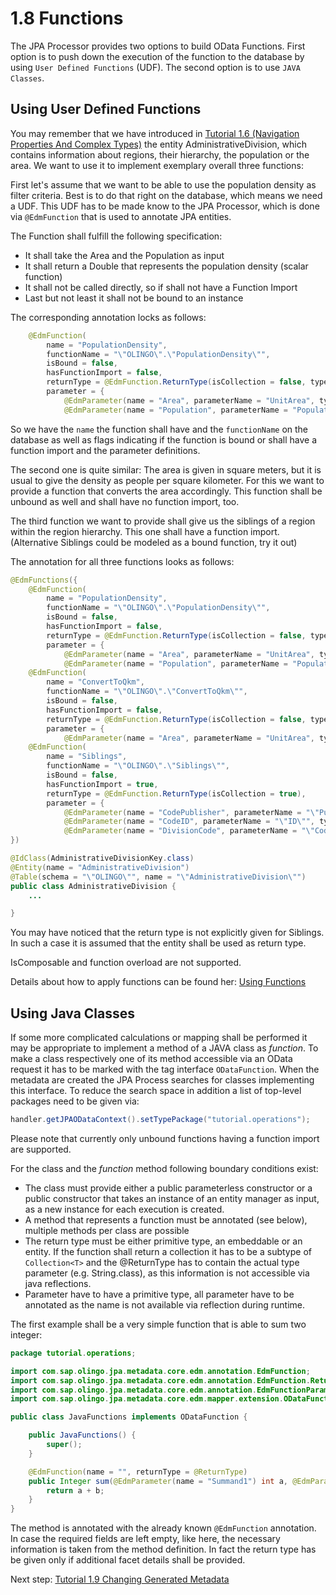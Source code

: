 # 1.8 Functions

The JPA Processor provides two options to build OData Functions. First option is to push down the execution of the function to the database by using `User Defined Functions` (UDF). The second option is to use `JAVA Classes`.

## Using User Defined Functions

You may remember that we have introduced in [Tutorial 1.6 (Navigation Properties And Complex Types)](1-6-NavigationAndComplexTypes.md) the entity AdministrativeDivision, which contains information about regions, their hierarchy, the population or the area. We want to use it to implement exemplary overall three functions:

First let's assume that we want to be able to use the population density as filter criteria. Best is to do that right on the database, which means we need a UDF. This UDF has to be made know to the JPA Processor, which is done via `@EdmFunction` that is used to annotate JPA entities.

The Function shall fulfill the following specification:
* It shall take the Area and the Population as input
* It shall return a Double that represents the population density (scalar function)
* It shall not be called directly, so if shall not have a Function Import
* Last but not least it shall not be bound to an instance

The corresponding annotation locks as follows:
```JAVA
    @EdmFunction(
        name = "PopulationDensity",
        functionName = "\"OLINGO\".\"PopulationDensity\"",
        isBound = false,
        hasFunctionImport = false,
        returnType = @EdmFunction.ReturnType(isCollection = false, type = Double.class),
        parameter = {
            @EdmParameter(name = "Area", parameterName = "UnitArea", type = Integer.class),
            @EdmParameter(name = "Population", parameterName = "Population", type = Long.class) })
```
So we have the `name` the function shall have and the `functionName` on the database as well as flags indicating if the function is bound or shall have a function import and the parameter definitions.

The second one is quite similar: The area is given in square meters, but it is usual to give the density as people per square kilometer. For this we want to provide a function that converts the area accordingly. This function shall be unbound as well and shall have no function import, too.

The third function we want to provide shall give us the siblings of a region within the region hierarchy. This one shall have a function import.<br>
(Alternative Siblings could be modeled as a bound function, try it out)

The annotation for all three functions looks as follows:
```JAVA
@EdmFunctions({
    @EdmFunction(
        name = "PopulationDensity",
        functionName = "\"OLINGO\".\"PopulationDensity\"",
        isBound = false,
        hasFunctionImport = false,
        returnType = @EdmFunction.ReturnType(isCollection = false, type = Double.class),
        parameter = {
            @EdmParameter(name = "Area", parameterName = "UnitArea", type = Integer.class),
            @EdmParameter(name = "Population", parameterName = "Population", type = Long.class) }),
    @EdmFunction(
        name = "ConvertToQkm",
        functionName = "\"OLINGO\".\"ConvertToQkm\"",
        isBound = false,
        hasFunctionImport = false,
        returnType = @EdmFunction.ReturnType(isCollection = false, type = Integer.class),
        parameter = {
            @EdmParameter(name = "Area", parameterName = "UnitArea", type = Integer.class) }),
    @EdmFunction(
        name = "Siblings",
        functionName = "\"OLINGO\".\"Siblings\"",
        isBound = false,
        hasFunctionImport = true,
        returnType = @EdmFunction.ReturnType(isCollection = true),
        parameter = {
            @EdmParameter(name = "CodePublisher", parameterName = "\"Publisher\"", type = String.class, maxLength = 10),
            @EdmParameter(name = "CodeID", parameterName = "\"ID\"", type = String.class, maxLength = 10),
            @EdmParameter(name = "DivisionCode", parameterName = "\"Code\"", type = String.class, maxLength = 10) })
})

@IdClass(AdministrativeDivisionKey.class)
@Entity(name = "AdministrativeDivision")
@Table(schema = "\"OLINGO\"", name = "\"AdministrativeDivision\"")
public class AdministrativeDivision {
	...

}
```
You may have noticed that the return type is not explicitly given for Siblings. In such a case it is assumed that the entity shall be used as return type.

IsComposable and function overload are not supported.

Details about how to apply functions can be found her: [Using Functions](../RetrieveData/2-3-UsingFunctions.md)

## Using Java Classes
If some more complicated calculations or mapping shall be performed it may be appropriate to implement a method of a JAVA class as _function_. To make a class respectively one of its method accessible via an OData request it has to be marked with the tag interface `ODataFunction`. When the metadata are created the JPA Process searches for classes implementing this interface. To reduce the search space in addition a list of top-level packages need to be given via:

```JAVA
handler.getJPAODataContext().setTypePackage("tutorial.operations");
```
Please note that currently only unbound functions having a function import are supported.

For the class and the _function_ method following boundary conditions exist:
- The class must provide either a public parameterless constructor or a public constructor that takes an instance of an entity manager as input, as a new instance for each execution is created.
- A method that represents a function must be annotated (see below), multiple methods per class are possible
- The return type must be either primitive type, an embeddable or an entity.  If the function shall return a collection it has to be a subtype of `Collection<T>` and the @ReturnType has to contain the actual type parameter (e.g. String.class), as this information is not accessible via java reflections.
- Parameter have to have a primitive type, all parameter have to be annotated as the name is not available via reflection during runtime.

The first example shall be a very simple function that is able to sum two integer:

```JAVA
package tutorial.operations;

import com.sap.olingo.jpa.metadata.core.edm.annotation.EdmFunction;
import com.sap.olingo.jpa.metadata.core.edm.annotation.EdmFunction.ReturnType;
import com.sap.olingo.jpa.metadata.core.edm.annotation.EdmFunctionParameter;
import com.sap.olingo.jpa.metadata.core.edm.mapper.extension.ODataFunction;

public class JavaFunctions implements ODataFunction {

	public JavaFunctions() {
		super();
	}

	@EdmFunction(name = "", returnType = @ReturnType)
	public Integer sum(@EdmParameter(name = "Summand1") int a, @EdmParameter(name = "Summand2") int b) {
		return a + b;
	}
}
```

The method is annotated with the already known `@EdmFunction` annotation. In case the required fields are left empty, like here, the necessary information is taken from the method definition. In fact the return type has be given only if additional facet details shall be provided.

Next step: [Tutorial 1.9 Changing Generated Metadata](1-9-ChangingGeneratedMetadata.md)